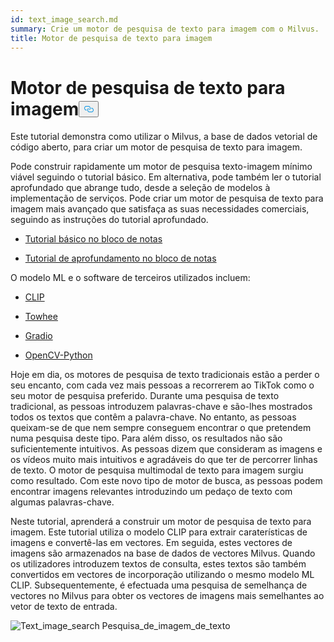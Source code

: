 ```yaml
---
id: text_image_search.md
summary: Crie um motor de pesquisa de texto para imagem com o Milvus.
title: Motor de pesquisa de texto para imagem
---
```

<h1 id="Text-to-Image-Search-Engine" class="common-anchor-header">Motor de pesquisa de texto para imagem<button data-href="#Text-to-Image-Search-Engine" class="anchor-icon" translate="no">
      <svg translate="no"
        aria-hidden="true"
        focusable="false"
        height="20"
        version="1.1"
        viewBox="0 0 16 16"
        width="16"
      >
        <path
          fill="#0092E4"
          fill-rule="evenodd"
          d="M4 9h1v1H4c-1.5 0-3-1.69-3-3.5S2.55 3 4 3h4c1.45 0 3 1.69 3 3.5 0 1.41-.91 2.72-2 3.25V8.59c.58-.45 1-1.27 1-2.09C10 5.22 8.98 4 8 4H4c-.98 0-2 1.22-2 2.5S3 9 4 9zm9-3h-1v1h1c1 0 2 1.22 2 2.5S13.98 12 13 12H9c-.98 0-2-1.22-2-2.5 0-.83.42-1.64 1-2.09V6.25c-1.09.53-2 1.84-2 3.25C6 11.31 7.55 13 9 13h4c1.45 0 3-1.69 3-3.5S14.5 6 13 6z"
        ></path>
      </svg>
    </button></h1><p>Este tutorial demonstra como utilizar o Milvus, a base de dados vetorial de código aberto, para criar um motor de pesquisa de texto para imagem.</p>
<p>Pode construir rapidamente um motor de pesquisa texto-imagem mínimo viável seguindo o tutorial básico. Em alternativa, pode também ler o tutorial aprofundado que abrange tudo, desde a seleção de modelos à implementação de serviços. Pode criar um motor de pesquisa de texto para imagem mais avançado que satisfaça as suas necessidades comerciais, seguindo as instruções do tutorial aprofundado.</p>
<ul>
<li><p><a href="https://github.com/towhee-io/examples/blob/main/image/text_image_search/1_build_text_image_search_engine.ipynb">Tutorial básico no bloco de notas</a></p></li>
<li><p><a href="https://github.com/towhee-io/examples/blob/main/image/text_image_search/2_deep_dive_text_image_search.ipynb">Tutorial de aprofundamento no bloco de notas</a></p></li>
</ul>
<p>O modelo ML e o software de terceiros utilizados incluem:</p>
<ul>
<li><p><a href="https://openai.com/blog/clip/">CLIP</a></p></li>
<li><p><a href="https://towhee.io/">Towhee</a></p></li>
<li><p><a href="https://www.google.com/url?sa=t&amp;rct=j&amp;q=&amp;esrc=s&amp;source=web&amp;cd=&amp;cad=rja&amp;uact=8&amp;ved=2ahUKEwj3nvvEhNj7AhVZSGwGHUFuA6sQFnoECA0QAQ&amp;url=https%3A%2F%2Fgradio.app%2F&amp;usg=AOvVaw0Rmnp2xYgYvkDcMb9d-9TR">Gradio</a></p></li>
<li><p><a href="https://www.google.com/url?sa=t&amp;rct=j&amp;q=&amp;esrc=s&amp;source=web&amp;cd=&amp;cad=rja&amp;uact=8&amp;ved=2ahUKEwjawLa4hNj7AhWrSGwGHSWKD1sQFnoECA0QAQ&amp;url=https%3A%2F%2Fdocs.opencv.org%2F4.x%2Fd6%2Fd00%2Ftutorial_py_root.html&amp;usg=AOvVaw3YMr9iiY-FTDoGSWWqppvP">OpenCV-Python</a></p></li>
</ul>
<p>Hoje em dia, os motores de pesquisa de texto tradicionais estão a perder o seu encanto, com cada vez mais pessoas a recorrerem ao TikTok como o seu motor de pesquisa preferido. Durante uma pesquisa de texto tradicional, as pessoas introduzem palavras-chave e são-lhes mostrados todos os textos que contêm a palavra-chave. No entanto, as pessoas queixam-se de que nem sempre conseguem encontrar o que pretendem numa pesquisa deste tipo. Para além disso, os resultados não são suficientemente intuitivos. As pessoas dizem que consideram as imagens e os vídeos muito mais intuitivos e agradáveis do que ter de percorrer linhas de texto. O motor de pesquisa multimodal de texto para imagem surgiu como resultado. Com este novo tipo de motor de busca, as pessoas podem encontrar imagens relevantes introduzindo um pedaço de texto com algumas palavras-chave.</p>
<p>Neste tutorial, aprenderá a construir um motor de pesquisa de texto para imagem. Este tutorial utiliza o modelo CLIP para extrair caraterísticas de imagens e convertê-las em vectores. Em seguida, estes vectores de imagens são armazenados na base de dados de vectores Milvus. Quando os utilizadores introduzem textos de consulta, estes textos são também convertidos em vectores de incorporação utilizando o mesmo modelo ML CLIP. Subsequentemente, é efectuada uma pesquisa de semelhança de vectores no Milvus para obter os vectores de imagens mais semelhantes ao vetor de texto de entrada.</p>
<p>
  
   <span class="img-wrapper"> <img translate="no" src="/docs/v2.4.x/assets/text_to_image_workflow.png" alt="Text_image_search" class="doc-image" id="text_image_search" />
   </span> <span class="img-wrapper"> <span>Pesquisa_de_imagem_de_texto</span> </span></p>
